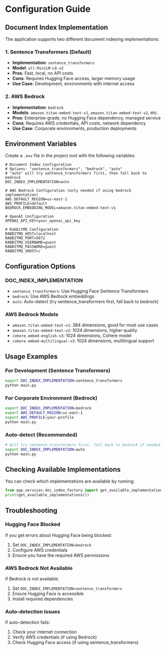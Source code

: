 # Configuration Guide

## Document Index Implementation

The application supports two different document indexing implementations:

### 1. Sentence Transformers (Default)
- **Implementation**: `sentence_transformers`
- **Model**: `all-MiniLM-L6-v2`
- **Pros**: Fast, local, no API costs
- **Cons**: Requires Hugging Face access, larger memory usage
- **Use Case**: Development, environments with internet access

### 2. AWS Bedrock
- **Implementation**: `bedrock`
- **Models**: `amazon.titan-embed-text-v1`, `amazon.titan-embed-text-v2`, etc.
- **Pros**: Enterprise-grade, no Hugging Face dependency, managed service
- **Cons**: Requires AWS credentials, API costs, network dependency
- **Use Case**: Corporate environments, production deployments

## Environment Variables

Create a `.env` file in the project root with the following variables:

```env
# Document Index Configuration
# Options: "sentence_transformers", "bedrock", "auto"
# "auto" will try sentence_transformers first, then fall back to bedrock
DOC_INDEX_IMPLEMENTATION=auto

# AWS Bedrock Configuration (only needed if using bedrock implementation)
AWS_DEFAULT_REGION=us-east-1
AWS_PROFILE=default
BEDROCK_EMBEDDING_MODEL=amazon.titan-embed-text-v1

# OpenAI Configuration
OPENAI_API_KEY=your_openai_api_key

# RabbitMQ Configuration
RABBITMQ_HOST=localhost
RABBITMQ_PORT=5672
RABBITMQ_USERNAME=guest
RABBITMQ_PASSWORD=guest
RABBITMQ_VHOST=/
```

## Configuration Options

### DOC_INDEX_IMPLEMENTATION
- `sentence_transformers`: Use Hugging Face Sentence Transformers
- `bedrock`: Use AWS Bedrock embeddings
- `auto`: Auto-detect (try sentence_transformers first, fall back to bedrock)

### AWS Bedrock Models
- `amazon.titan-embed-text-v1`: 384 dimensions, good for most use cases
- `amazon.titan-embed-text-v2`: 1024 dimensions, higher quality
- `cohere.embed-english-v3`: 1024 dimensions, Cohere model
- `cohere.embed-multilingual-v3`: 1024 dimensions, multilingual support

## Usage Examples

### For Development (Sentence Transformers)
```bash
export DOC_INDEX_IMPLEMENTATION=sentence_transformers
python main.py
```

### For Corporate Environment (Bedrock)
```bash
export DOC_INDEX_IMPLEMENTATION=bedrock
export AWS_DEFAULT_REGION=us-east-1
export AWS_PROFILE=your-profile
python main.py
```

### Auto-detect (Recommended)
```bash
# Will try sentence_transformers first, fall back to bedrock if needed
export DOC_INDEX_IMPLEMENTATION=auto
python main.py
```

## Checking Available Implementations

You can check which implementations are available by running:

```python
from app.services.doc_index_factory import get_available_implementations
print(get_available_implementations())
```

## Troubleshooting

### Hugging Face Blocked
If you get errors about Hugging Face being blocked:
1. Set `DOC_INDEX_IMPLEMENTATION=bedrock`
2. Configure AWS credentials
3. Ensure you have the required AWS permissions

### AWS Bedrock Not Available
If Bedrock is not available:
1. Set `DOC_INDEX_IMPLEMENTATION=sentence_transformers`
2. Ensure Hugging Face is accessible
3. Install required dependencies

### Auto-detection Issues
If auto-detection fails:
1. Check your internet connection
2. Verify AWS credentials (if using Bedrock)
3. Check Hugging Face access (if using sentence_transformers)
